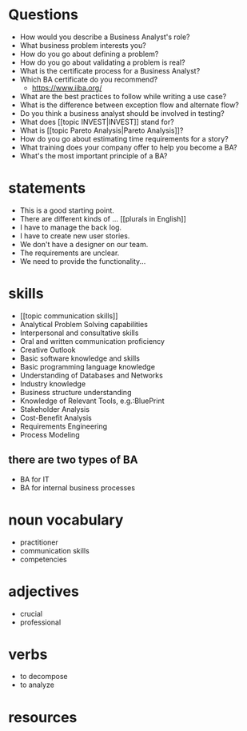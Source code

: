 # Questions
- How would you describe a Business Analyst's role?
- What business problem interests you?
- How do you go about defining a problem?
- How do you go about validating a problem is real?
- What is the certificate process for a Business Analyst?
- Which BA certificate do you recommend?
	- https://www.iiba.org/
-   What are the best practices to follow while writing a use case? 
-   What is the difference between exception flow and alternate flow? 
-   Do you think a business analyst should be involved in testing? 
-   What does [[topic INVEST|INVEST]] stand for? 
-   What is [[topic Pareto Analysis|Pareto Analysis]]?
- How do you go about estimating time requirements for a story?
- What training does your company offer to help you become a BA?
- What's the most important principle of a BA?



# statements
- This is a good starting point.
- There are different kinds of ... [[plurals in English]]
- I have to manage the back log.
- I have to create new user stories.
- We don't have a designer on our team.
- The requirements are unclear.
- We need to provide the functionality...

# skills
- [[topic communication skills]]
-   Analytical Problem Solving capabilities
-   Interpersonal and consultative skills
-   Oral and written communication proficiency
-   Creative Outlook
-   Basic software knowledge and skills
-   Basic programming language knowledge
-   Understanding of Databases and Networks
-   Industry knowledge
-   Business structure understanding
-   Knowledge of Relevant Tools, e.g.:BluePrint
-   Stakeholder Analysis
-   Cost-Benefit Analysis
-   Requirements Engineering
-   Process Modeling



## there are two types of BA
- BA for IT
- BA for internal business processes

# noun vocabulary
- practitioner
- communication skills
- competencies

# adjectives
- crucial
- professional

# verbs
- to decompose
- to analyze



# resources

